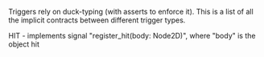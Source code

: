 Triggers rely on duck-typing (with asserts to enforce it).
This is a list of all the implicit contracts between different trigger types.

HIT - implements signal "register_hit(body: Node2D)", where "body" is the object hit
